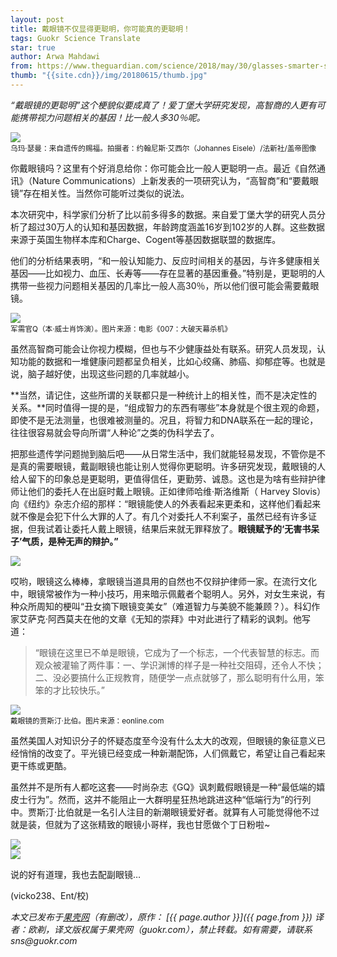 ```yaml
---
layout: post
title: 戴眼镜不仅显得更聪明，你可能真的更聪明！
tags: Guokr Science Translate
star: true
author: Arwa Mahdawi
from: https://www.theguardian.com/science/2018/may/30/glasses-smarter-study-intelligence-bad-eyesight-link-health-benefits
thumb: "{{site.cdn}}/img/20180615/thumb.jpg"
---
```


*“戴眼镜的更聪明”这个梗貌似要成真了！爱丁堡大学研究发现，高智商的人更有可能携带视力问题相关的基因！比一般人多30％呢。*

<img src="{{site.cdn}}/img/20180615/001.jpg" /><br><small>
乌玛·瑟曼：来自遗传的赐福。拍摄者：约翰尼斯·艾西尔（Johannes Eisele）/法新社/盖帝图像</small>

你戴眼镜吗？这里有个好消息给你：你可能会比一般人更聪明一点。最近《自然通讯》（Nature Communications）上新发表的一项研究认为，“高智商”和“要戴眼镜”存在相关性。当然你可能听过类似的说法。

本次研究中，科学家们分析了比以前多得多的数据。来自爱丁堡大学的研究人员分析了超过30万人的认知和基因数据，年龄跨度涵盖16岁到102岁的人群。这些数据来源于英国生物样本库和Charge、Cogent等基因数据联盟的数据库。

他们的分析结果表明，“和一般认知能力、反应时间相关的基因，与许多健康相关基因——比如视力、血压、长寿等——存在显著的基因重叠。”特别是，更聪明的人携带一些视力问题相关基因的几率比一般人高30％，所以他们很可能会需要戴眼镜。

<img src="{{site.cdn}}/img/20180615/001-2.jpg" /><br><small>
军需官Q（本·威士肖饰演）。图片来源：电影《007：大破天幕杀机》</small>

虽然高智商可能会让你视力模糊，但也与不少健康益处有联系。研究人员发现，认知功能的数据和一堆健康问题都呈负相关，比如心绞痛、肺癌、抑郁症等。也就是说，脑子越好使，出现这些问题的几率就越小。

**当然，请记住，这些所谓的关联都只是一种统计上的相关性，而不是决定性的关系。**同时值得一提的是，“组成智力的东西有哪些”本身就是个很主观的命题，即使不是无法测量，也很难被测量的。况且，将智力和DNA联系在一起的理论，往往很容易就会导向所谓“人种论”之类的伪科学去了。

把那些遗传学问题抛到脑后吧——从日常生活中，我们就能轻易发现，不管你是不是真的需要眼镜，戴副眼镜也能让别人觉得你更聪明。许多研究发现，戴眼镜的人给人留下的印象总是更聪明，更值得信任，更勤劳、诚恳。这也是为啥有些辩护律师让他们的委托人在出庭时戴上眼镜。正如律师哈维·斯洛维斯（ Harvey Slovis）向《纽约》杂志介绍的那样：“眼镜能使人的外表看起来更柔和，这样他们看起来就不像是会犯下什么大罪的人了。有几个对委托人不利案子，虽然已经有许多证据，但我试着让委托人戴上眼镜，结果后来就无罪释放了。**眼镜赋予的‘无害书呆子’气质，是种无声的辩护。”**

<img src="{{site.cdn}}/img/20180615/002.jpg" />

哎哟，眼镜这么棒棒，拿眼镜当道具用的自然也不仅辩护律师一家。在流行文化中，眼镜常被作为一种小技巧，用来暗示佩戴者个聪明人。另外，对女生来说，有种众所周知的梗叫“丑女摘下眼镜变美女”（难道智力与美貌不能兼顾？）。科幻作家艾萨克·阿西莫夫在他的文章《无知的崇拜》中对此进行了精彩的讽刺。他写道：

> “眼镜在这里已不单是眼镜，它成为了一个标志，一个代表智慧的标志。而观众被灌输了两件事：一、学识渊博的样子是一种社交阻碍，还令人不快；二、没必要搞什么正规教育，随便学一点点就够了，那么聪明有什么用，笨笨的才比较快乐。”

<img src="{{site.cdn}}/img/20180615/003.jpg" /><br><small>
戴眼镜的贾斯汀·比伯。图片来源：eonline.com</small>

虽然美国人对知识分子的怀疑态度至今没有什么太大的改观，但眼镜的象征意义已经悄悄的改变了。平光镜已经变成一种新潮配饰，人们佩戴它，希望让自己看起来更干练或更酷。

虽然并不是所有人都吃这套——时尚杂志《GQ》讽刺戴假眼镜是一种“最低端的嬉皮士行为”。然而，这并不能阻止一大群明星狂热地跳进这种“低端行为”的行列中。贾斯汀·比伯就是一名引人注目的新潮眼镜爱好者。就算有人可能觉得他不过就是装，但就为了这张精致的眼镜小哥样，我也甘愿做个丁日粉啦~

<img src="{{site.cdn}}/img/20180615/004.png" /><br><img src="{{site.cdn}}/img/20180615/005.png" />

说的好有道理，我也去配副眼镜…

(vicko238、Ent/校)

_本文已发布于[果壳网](https://www.guokr.com/article/443017/)（有删改），原作： [{{ page.author }}]({{ page.from }}) 译者：欧剃，译文版权属于果壳网（guokr.com），禁止转载。如有需要，请联系sns@guokr.com_
